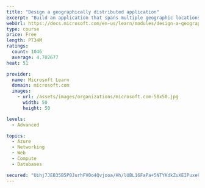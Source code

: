 ```yaml
---
title: "Design a geographically distributed application"
excerpt: "Build an application that spans multiple geographic locations for high availability and resiliency."
webUrl: https://docs.microsoft.com/en-us/learn/modules/design-a-geographically-distributed-application/
type: course
price: Free
length: PT34M
ratings:
  count: 1046
  average: 4.702677
heat: 51

provider:
  name: Microsoft Learn
  domain: microsoft.com
  images:
    - url: /assets/images/organizations/microsoft.com-50x50.jpg
      width: 50
      height: 50

levels:
  - Advanced

topics:
  - Azure
  - Networking
  - Web
  - Compute
  - Databases

secured: "Uihj7JEB35B5P0JurhFV0o4Qvjooa/Hh/lUBL16FaPa+5NTYKdkZuXEIPuxe9+dGRfv3qmmVIj0Q/Id9AYrTmO+nIHpVSYd8u6TXkx8KybUZOC9gRFoKPQcCgQRHaZ8IWoJDysTocRy/crwThOS17fhajrG8fPIgWQ5/dgRlJ5KnXXlUUWvQipve3C2TexOJMb1Qu3tRHaYpYwVX6zWzgfOrq2U/pP5IxXsD+dXcjLZmJ6oWV4dVYl0lKqSEQm6ft6kmueymetbjnQG6t9cD5w2/ELJ/nYJxQZhc1dNWmN7LmuqrLycI2MftenbxlKD3wkezXKo0Vlvh4fyVk1bxrIqihaJzxtQ69IfBna0HGlZT9pITaLLV9Kp0S5dGgXvnCqDQrQVrYUDJT1sJi2zHVdE/iF50nJ3s5ADO+xJEhGI=;umCrsZKP4mMkuPe+yyMPrw=="
---
```


